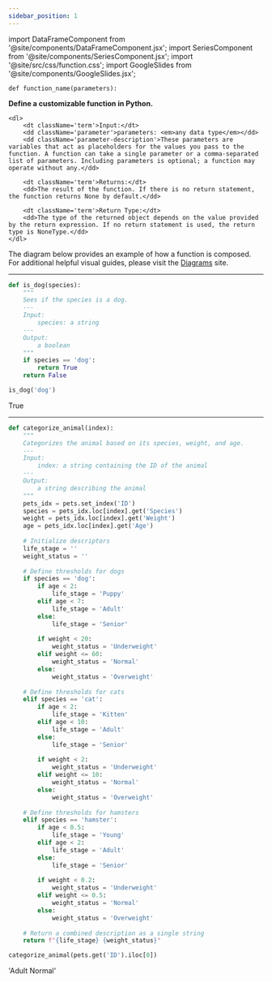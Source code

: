 ```yaml
---
sidebar_position: 1
---
```


import DataFrameComponent from '@site/components/DataFrameComponent.jsx';
import SeriesComponent from '@site/components/SeriesComponent.jsx';
import '@site/src/css/function.css';
import GoogleSlides from '@site/components/GoogleSlides.jsx';

<code>def function_name(parameters):</code>

<div className='base'>
    <p><strong>Define a customizable function in Python.</strong></p>

    <dl>
        <dt className='term'>Input:</dt>
        <dd className='parameter'>parameters: <em>any data type</em></dd>
        <dd className='parameter-description'>These parameters are variables that act as placeholders for the values you pass to the function. A function can take a single parameter or a comma-separated list of parameters. Including parameters is optional; a function may operate without any.</dd>

        <dt className='term'>Returns:</dt>
        <dd>The result of the function. If there is no return statement, the function returns None by default.</dd>

        <dt className='term'>Return Type:</dt>
        <dd>The type of the returned object depends on the value provided by the return expression. If no return statement is used, the return type is NoneType.</dd>
    </dl>
</div>

The diagram below provides an example of how a function is composed. For additional helpful visual guides, please visit the [Diagrams](https://dsc10.com/diagrams/) site.

<GoogleSlides
src="https://docs.google.com/presentation/d/e/2PACX-1vRisa4gt_LCTloFnQENLPQNzUU5l1MrRE34HANzlCatXV0AgANBDB1y2siv30MZl5ZpcAu3voH_f5JJ/embed?start=true&loop=false&delayms=3000&rm=minimal"
sourceLink="https://docs.google.com/presentation/d/1Yq3CwX3IGrnU66ip3riaXAEHYD_QI6cwmOoEV6GTxug/edit?usp=sharing"
/>

---

```python
def is_dog(species):
    """
    Sees if the species is a dog.
    ---
    Input:
        species: a string
    ---
    Output:
        a boolean
    """
    if species == 'dog':
        return True
    return False
```

```python
is_dog('dog')
```

True

---

```python
def categorize_animal(index):
    """
    Categorizes the animal based on its species, weight, and age.
    ---
    Input:
        index: a string containing the ID of the animal
    ---
    Output:
        a string describing the animal
    """
    pets_idx = pets.set_index('ID')
    species = pets_idx.loc[index].get('Species')
    weight = pets_idx.loc[index].get('Weight')
    age = pets_idx.loc[index].get('Age')
    
    # Initialize descriptors
    life_stage = ''
    weight_status = ''
    
    # Define thresholds for dogs
    if species == 'dog':
        if age < 2:
            life_stage = 'Puppy'
        elif age < 7:
            life_stage = 'Adult'
        else:
            life_stage = 'Senior'
        
        if weight < 20:
            weight_status = 'Underweight'
        elif weight <= 60:
            weight_status = 'Normal'
        else:
            weight_status = 'Overweight'
    
    # Define thresholds for cats
    elif species == 'cat':
        if age < 2:
            life_stage = 'Kitten'
        elif age < 10:
            life_stage = 'Adult'
        else:
            life_stage = 'Senior'
        
        if weight < 2:
            weight_status = 'Underweight'
        elif weight <= 10:
            weight_status = 'Normal'
        else:
            weight_status = 'Overweight'
    
    # Define thresholds for hamsters
    elif species == 'hamster':
        if age < 0.5:
            life_stage = 'Young'
        elif age < 2:
            life_stage = 'Adult'
        else:
            life_stage = 'Senior'
        
        if weight < 0.2:
            weight_status = 'Underweight'
        elif weight <= 0.5:
            weight_status = 'Normal'
        else:
            weight_status = 'Overweight'
    
    # Return a combined description as a single string
    return f"{life_stage} {weight_status}"
```

```python
categorize_animal(pets.get('ID').iloc[0])
```

'Adult Normal'
